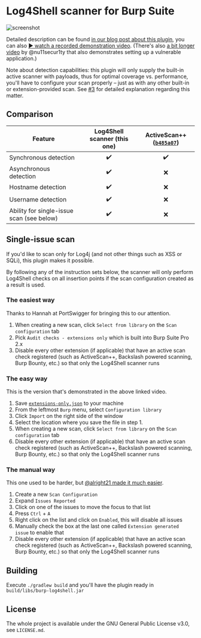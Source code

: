 Log4Shell scanner for Burp Suite
================================

![screenshot](screenshot.png)

Detailed description can be found [in our blog post about this plugin][1],
you can also [▶️ watch a recorded demonstration video][3]. (There's also
[a bit longer video][7] by @nu11secur1ty that also demonstrates setting up
a vulnerable application.)

Note about detection capabilities: this plugin will only supply the built-in
active scanner with payloads, thus for optimal coverage vs. performance, you'll
have to configure your scan properly – just as with any other built-in or
extension-provided scan. See [#3][4] for detailed explanation regarding this matter.

Comparison
----------

| Feature | Log4Shell scanner (this one) | ActiveScan++ ([`b485a07`][5]) |
| --- | :---: | :---: |
| Synchronous detection | ✔️ | ✔️ |
| Asynchronous detection | ✔️ | ❌ |
| Hostname detection | ✔️ | ❌ |
| Username detection | ✔️ | ❌ |
| Ability for single-issue scan (see below) | ✔️ | ❌ |

Single-issue scan
-----------------

If you'd like to scan only for Log4j (and not other things such as XSS or SQLi),
this plugin makes it possible.

By following any of the instruction sets below, the scanner will only
perform Log4Shell checks on all insertion points if the scan configuration
created as a result is used.

### The easiest way ###

Thanks to Hannah at PortSwigger for bringing this to our attention.

1. When creating a new scan, click `Select from library` on the `Scan configuration` tab
2. Pick `Audit checks - extensions only` which is built into Burp Suite Pro 2.x
3. Disable every other extension (if applicable) that have an active scan check registered (such as ActiveScan++, Backslash powered scanning, Burp Bounty, etc.) so that only the Log4Shell scanner runs

### The easy way ###

This is the version that's demonstrated in the above linked video.

1. Save [`extensions-only.json`][2] to your machine
2. From the leftmost `Burp` menu, select `Configuration library`
3. Click `Import` on the right side of the window
4. Select the location where you save the file in step 1.
5. When creating a new scan, click `Select from library` on the `Scan configuration` tab
6. Disable every other extension (if applicable) that have an active scan check registered (such as ActiveScan++, Backslash powered scanning, Burp Bounty, etc.) so that only the Log4Shell scanner runs

### The manual way ###

This one used to be harder, but [@alright21 made it much easier][6].

1. Create a new `Scan Configuration`
2. Expand `Issues Reported`
3. Click on one of the issues to move the focus to that list
4. Press `Ctrl` + `A`
5. Right click on the list and click on `Enabled`, this will disable all issues
6. Manually check the box at the last one called `Extension generated issue` to enable that
7. Disable every other extension (if applicable) that have an active scan check registered (such as ActiveScan++, Backslash powered scanning, Burp Bounty, etc.) so that only the Log4Shell scanner runs

Building
--------

Execute `./gradlew build` and you'll have the plugin ready in
`build/libs/burp-log4shell.jar`

License
-------

The whole project is available under the GNU General Public License v3.0,
see `LICENSE.md`.

[1]: https://blog.silentsignal.eu/2021/12/12/our-new-tool-for-enumerating-hidden-log4shell-affected-hosts/
[2]: https://raw.githubusercontent.com/silentsignal/burp-log4shell/master/extensions-only.json
[3]: https://vimeo.com/656095367/3642ba0859
[4]: https://github.com/silentsignal/burp-log4shell/issues/3
[5]: https://github.com/PortSwigger/active-scan-plus-plus/commit/b485a07
[6]: https://github.com/silentsignal/burp-log4shell/issues/1
[7]: https://streamable.com/z1qkax
